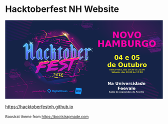 # Hacktoberfest NH Website

![hacktoberfestnh](img/hacktoberfestnh.png)

https://hacktoberfestnh.github.io

<small>Boostrat theme from https://bootstrapmade.com</small>
